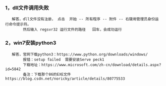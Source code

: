 ### 1，dll文件调用失败
       解答，dll文件没有注册， 点击  开始 -- 所有程序 -- 附件 -- 右键用管理员身份运行命令提示符。
            然后输入 regsvr32 运行文件的路径   回车，会成功运行
### 2，win7安装python3
       解答，官网下载python3：https://www.python.org/downloads/windows/
            报错：setup failed  需要安装Serve peck1 
            下载地址：https://www.microsoft.com/zh-cn/download/details.aspx?id=5842
            备注：下载那个86的EXE文件 https://blog.csdn.net/noricky/article/details/80775533
              
